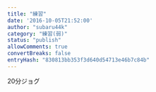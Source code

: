 ```yaml
---
title: "練習"
date: '2016-10-05T21:52:00'
author: "subaru44k"
category: "練習(弱)"
status: "publish"
allowComments: true
convertBreaks: false
entryHash: "830813bb353f3d640d54713e46b7c84b"
---
```

20分ジョグ
